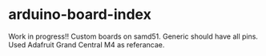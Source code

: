 # arduino-board-index
Work in progress!!
Custom boards on samd51.
Generic should have all pins. 
Used  Adafruit Grand Central M4 as referancae.


